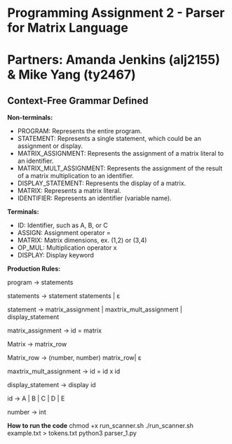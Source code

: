 # Programming Assignment 2 - Parser for Matrix Language
# Partners: Amanda Jenkins (alj2155) & Mike Yang (ty2467) 

## Context-Free Grammar Defined 

**Non-terminals:**
- PROGRAM: Represents the entire program.
- STATEMENT: Represents a single statement, which could be an assignment or display.
- MATRIX_ASSIGNMENT: Represents the assignment of a matrix literal to an identifier.
- MATRIX_MULT_ASSIGNMENT: Represents the assignment of the result of a matrix multiplication to an identifier.
- DISPLAY_STATEMENT: Represents the display of a matrix.
- MATRIX: Represents a matrix literal.
- IDENTIFIER: Represents an identifier (variable name).

**Terminals:**
- ID: Identifier, such as A, B, or C
- ASSIGN: Assignment operator =
- MATRIX: Matrix dimensions, ex. (1,2) or (3,4)
- OP_MUL: Multiplication operator x
- DISPLAY: Display keyword


**Production Rules:**

program -> statements 

statements -> statement statements | ε

statement -> matrix_assignment | maxtrix_mult_assignment | display_statement 

matrix_assignment -> id = matrix

Matrix -> matrix_row

Matrix_row -> (number, number) matrix_row| ε

maxtrix_mult_assignment -> id = id x id 

display_statement -> display id 

id -> A | B | C | D | E 

number -> int 


**How to run the code**
chmod +x run_scanner.sh
./run_scanner.sh example.txt > tokens.txt
python3 parser_1.py






